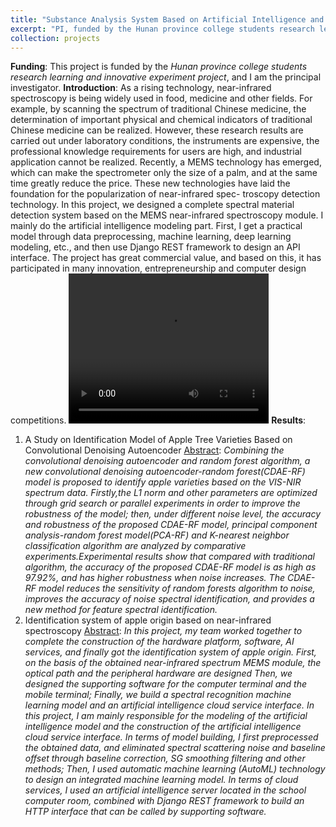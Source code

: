 ```yaml
---
title: "Substance Analysis System Based on Artificial Intelligence and Near-infrared Spectroscopy"
excerpt: "PI, funded by the Hunan province college students research learning and innovative experiment project<br/><img src='/images/nir.png' height='300' width='500'>"
collection: projects
---
```

**Funding**: This project is funded by the *Hunan province college students research learning and innovative experiment project*, and I am the principal investigator.
**Introduction**: As a rising technology, near-infrared spectroscopy is being widely used in food, medicine and other fields. For example, by scanning the spectrum of traditional Chinese medicine, the determination of important physical and chemical indicators of traditional Chinese medicine can be realized. However, these research results are carried out under laboratory conditions, the instruments are expensive, the professional knowledge requirements for users are high, and industrial application cannot be realized. Recently, a MEMS technology has emerged, which can make the spectrometer only the size of a palm, and at the same time greatly reduce the price. These new technologies have laid the foundation for the popularization of near-infrared spec- troscopy detection technology. In this project, we designed a complete spectral material detection system based on the MEMS near-infrared spectroscopy module. I mainly do the artificial intelligence modeling part. First, I get a practical model through data preprocessing, machine learning, deep learning modeling, etc., and then use Django REST framework to design an API interface. The project has great commercial value, and based on this, it has participated in many innovation, entrepreneurship and computer design competitions.
<video width="320" height="240" controls>
    <source src="../images/nir.mp4" type="video/mp4">
</video>
**Results**: 
1. A Study on Identification Model of Apple Tree Varieties Based on Convolutional Denoising Autoencoder
<u>Abstract</u>: *Combining the convolutional denoising autoencoder and random forest algorithm, a new convolutional denoising autoencoder-random forest(CDAE-RF) model is proposed to identify apple varieties based on the VIS-NIR spectrum data. Firstly,the L1 norm and other parameters are optimized through grid search or parallel experiments in order to improve the robustness of the model; then, under different noise level, the accuracy and robustness of the proposed CDAE-RF model, principal component analysis-random forest model(PCA-RF) and K-nearest neighbor classification algorithm are analyzed by comparative experiments.Experimental results show that compared with traditional algorithm, the accuracy of the proposed CDAE-RF model is as high as 97.92%, and has higher robustness when noise increases. The CDAE-RF model reduces the sensitivity of random forests algorithm to noise, improves the accuracy of noise spectral identification, and provides a new method for feature spectral identification.*
2. Identification system of apple origin based on near-infrared spectroscopy
<u>Abstract</u>: *In this project, my team worked together to complete the construction of the hardware platform, software, AI services, and finally got the identification system of apple origin. First, on the basis of the obtained near-infrared spectrum MEMS module, the optical path and the peripheral hardware are designed Then, we designed the supporting software for the computer terminal and the mobile terminal; Finally, we build a spectral recognition machine learning model and an artificial intelligence cloud service interface. In this project, I am mainly responsible for the modeling of the artificial intelligence model and the construction of the artificial intelligence cloud service interface. In terms of model building, I first preprocessed the obtained data, and eliminated spectral scattering noise and baseline offset through baseline correction, SG smoothing filtering and other methods; Then, I used automatic machine learning (AutoML) technology to design an integrated machine learning model. In terms of cloud services, I used an artificial intelligence server located in the school computer room, combined with Django REST framework to build an HTTP interface that can be called by supporting software.*
